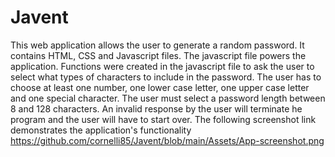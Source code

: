 # Javent
This web application allows the user to generate a random password.
It contains HTML, CSS and Javascript files. The javascript file powers the application.
Functions were created in the javascript file to ask the user to select what types of characters to include in the password. The user has to choose at least one number, one lower case letter, one upper case letter and one special character.
The user must select a password length between 8 and 128 characters.
An invalid response by the user will terminate he program and the user will have to start over.
The following screenshot link demonstrates the application's functionality https://github.com/cornelli85/Javent/blob/main/Assets/App-screenshot.png
